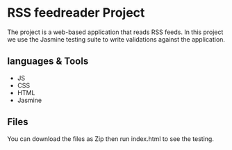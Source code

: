 # RSS feedreader Project

The project is a web-based application that reads RSS feeds. In this project we use the Jasmine testing suite to write validations against the application.

## languages & Tools
* JS
* CSS
* HTML
* Jasmine

## Files

You can download the files as Zip then run index.html to see the testing.


